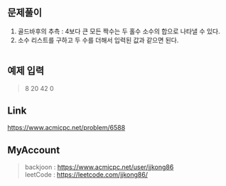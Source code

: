 ## 문제풀이
 1. 골드바후의 추측 : 4보다 큰 모든 짝수는 두 홀수 소수의 합으로 나타낼 수 있다.
 2. 소수 리스트를 구하고 두 수를 더해서 입력된 값과 같으면 된다.
 
 
> ```
> ```

## 예제 입력
> 8
> 20
> 42
> 0

## Link
https://www.acmicpc.net/problem/6588

## MyAccount

> backjoon : <https://www.acmicpc.net/user/jjkong86>  
> leetCode : <https://leetcode.com/jjkong86/>
